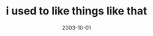 ---
layout: base.njk
title : 'i used to like things like that' 
view_title : 'i used to like things like that' 
year : '2003' 
date : '2003-10-01' 
img_file : '/drawing/iusedtolikethingslikethat.png' 
html_file : 'iusedtolikethingslikethat' 
next_html : 'neverreallygottohold.html' 
year_order : '138' 
permalink : "title/{{html_file}}.html"
---